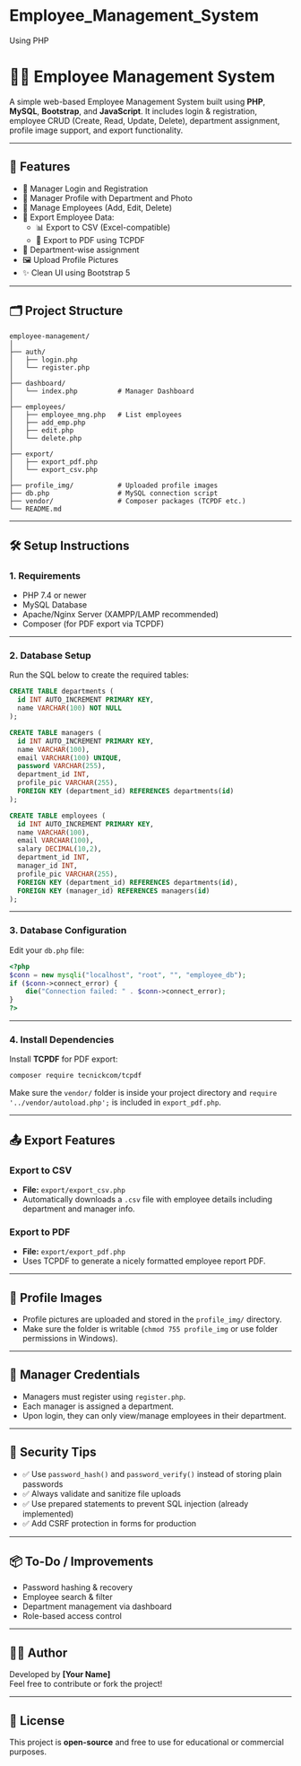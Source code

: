 # Employee_Management_System
Using PHP

# 🧑‍💼 Employee Management System

A simple web-based Employee Management System built using **PHP**, **MySQL**, **Bootstrap**, and **JavaScript**. It includes login & registration, employee CRUD (Create, Read, Update, Delete), department assignment, profile image support, and export functionality.

---

## 🚀 Features

- 🔐 Manager Login and Registration  
- 👤 Manager Profile with Department and Photo  
- 👥 Manage Employees (Add, Edit, Delete)  
- 📁 Export Employee Data:  
  - 📊 Export to CSV (Excel-compatible)  
  - 📄 Export to PDF using TCPDF  
- 🏢 Department-wise assignment  
- 🖼 Upload Profile Pictures  
- ✨ Clean UI using Bootstrap 5  

---

## 🗂️ Project Structure

```
employee-management/
│
├── auth/
│   ├── login.php
│   └── register.php
│
├── dashboard/
│   └── index.php          # Manager Dashboard
│
├── employees/
│   ├── employee_mng.php   # List employees
│   ├── add_emp.php
│   ├── edit.php
│   └── delete.php
│
├── export/
│   ├── export_pdf.php
│   └── export_csv.php
│
├── profile_img/           # Uploaded profile images
├── db.php                 # MySQL connection script
├── vendor/                # Composer packages (TCPDF etc.)
└── README.md
```

---

## 🛠️ Setup Instructions

### 1. Requirements

- PHP 7.4 or newer  
- MySQL Database  
- Apache/Nginx Server (XAMPP/LAMP recommended)  
- Composer (for PDF export via TCPDF)  

---

### 2. Database Setup

Run the SQL below to create the required tables:

```sql
CREATE TABLE departments (
  id INT AUTO_INCREMENT PRIMARY KEY,
  name VARCHAR(100) NOT NULL
);

CREATE TABLE managers (
  id INT AUTO_INCREMENT PRIMARY KEY,
  name VARCHAR(100),
  email VARCHAR(100) UNIQUE,
  password VARCHAR(255),
  department_id INT,
  profile_pic VARCHAR(255),
  FOREIGN KEY (department_id) REFERENCES departments(id)
);

CREATE TABLE employees (
  id INT AUTO_INCREMENT PRIMARY KEY,
  name VARCHAR(100),
  email VARCHAR(100),
  salary DECIMAL(10,2),
  department_id INT,
  manager_id INT,
  profile_pic VARCHAR(255),
  FOREIGN KEY (department_id) REFERENCES departments(id),
  FOREIGN KEY (manager_id) REFERENCES managers(id)
);
```

---

### 3. Database Configuration

Edit your `db.php` file:

```php
<?php
$conn = new mysqli("localhost", "root", "", "employee_db");
if ($conn->connect_error) {
    die("Connection failed: " . $conn->connect_error);
}
?>
```

---

### 4. Install Dependencies

Install **TCPDF** for PDF export:

```bash
composer require tecnickcom/tcpdf
```

Make sure the `vendor/` folder is inside your project directory and `require '../vendor/autoload.php';` is included in `export_pdf.php`.

---

## 📤 Export Features

### Export to CSV

- **File:** `export/export_csv.php`  
- Automatically downloads a `.csv` file with employee details including department and manager info.

### Export to PDF

- **File:** `export/export_pdf.php`  
- Uses TCPDF to generate a nicely formatted employee report PDF.

---

## 📸 Profile Images

- Profile pictures are uploaded and stored in the `profile_img/` directory.  
- Make sure the folder is writable (`chmod 755 profile_img` or use folder permissions in Windows).

---

## 🔐 Manager Credentials

- Managers must register using `register.php`.  
- Each manager is assigned a department.  
- Upon login, they can only view/manage employees in their department.

---

## 📌 Security Tips

- ✅ Use `password_hash()` and `password_verify()` instead of storing plain passwords  
- ✅ Always validate and sanitize file uploads  
- ✅ Use prepared statements to prevent SQL injection (already implemented)  
- ✅ Add CSRF protection in forms for production

---

## 📦 To-Do / Improvements

- Password hashing & recovery  
- Employee search & filter  
- Department management via dashboard  
- Role-based access control  

---

## 👨‍💻 Author

Developed by **[Your Name]**  
Feel free to contribute or fork the project!

---

## 📜 License

This project is **open-source** and free to use for educational or commercial purposes.
